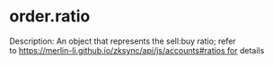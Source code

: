 # order.ratio

Description: An object that represents the sell:buy ratio; refer to https://merlin-li.github.io/zksync/api/js/accounts#ratios for details